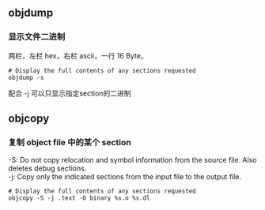 ## objdump
### 显示文件二进制
两栏，左栏 hex，右栏 ascii，一行 16 Byte。
```shell
# Display the full contents of any sections requested
objdump -s 
```
配合 -j 可以只显示指定section的二进制
## objcopy
### 复制 object file 中的某个 section
-S: Do not copy relocation and symbol information from the source file.  Also deletes debug sections.<br>
-j: Copy only the indicated sections from the input file to the output file.
```shell
# Display the full contents of any sections requested
objcopy -S -j .text -O binary %s.o %s.dl
```
